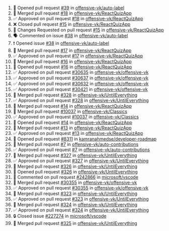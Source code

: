 <!--START_SECTION:activity-->
1. 💪 Opened pull request [#39](https://github.com/offensive-vk/auto-label/pull/39) in [offensive-vk/auto-label](https://github.com/offensive-vk/auto-label)
2. 🎉  Merged pull request [#18](https://github.com/offensive-vk/ReactQuizApp/pull/18) in [offensive-vk/ReactQuizApp](https://github.com/offensive-vk/ReactQuizApp)
3. ✅ Approved on pull request [#18](https://github.com/offensive-vk/ReactQuizApp/pull/18) in [offensive-vk/ReactQuizApp](https://github.com/offensive-vk/ReactQuizApp)
4. ❌ Closed pull request [#15](https://github.com/offensive-vk/ReactQuizApp/pull/15) in [offensive-vk/ReactQuizApp](https://github.com/offensive-vk/ReactQuizApp)
5. 🔄 Changes Requested on pull request [#15](https://github.com/offensive-vk/ReactQuizApp/pull/15) in [offensive-vk/ReactQuizApp](https://github.com/offensive-vk/ReactQuizApp)
6. 🗣 Commented on issue [#38](https://github.com/offensive-vk/auto-label/issues/38) in [offensive-vk/auto-label](https://github.com/offensive-vk/auto-label)
7. ❗ Opened issue [#38](https://github.com/offensive-vk/auto-label/issues/38) in [offensive-vk/auto-label](https://github.com/offensive-vk/auto-label)
8. 🎉  Merged pull request [#17](https://github.com/offensive-vk/ReactQuizApp/pull/17) in [offensive-vk/ReactQuizApp](https://github.com/offensive-vk/ReactQuizApp)
9. ✅ Approved on pull request [#17](https://github.com/offensive-vk/ReactQuizApp/pull/17) in [offensive-vk/ReactQuizApp](https://github.com/offensive-vk/ReactQuizApp)
10. 🎉  Merged pull request [#16](https://github.com/offensive-vk/ReactQuizApp/pull/16) in [offensive-vk/ReactQuizApp](https://github.com/offensive-vk/ReactQuizApp)
11. 💪 Opened pull request [#16](https://github.com/offensive-vk/ReactQuizApp/pull/16) in [offensive-vk/ReactQuizApp](https://github.com/offensive-vk/ReactQuizApp)
12. ✅ Approved on pull request [#30635](https://github.com/offensive-vk/offensive-vk/pull/30635) in [offensive-vk/offensive-vk](https://github.com/offensive-vk/offensive-vk)
13. ✅ Approved on pull request [#30637](https://github.com/offensive-vk/offensive-vk/pull/30637) in [offensive-vk/offensive-vk](https://github.com/offensive-vk/offensive-vk)
14. ✅ Approved on pull request [#30632](https://github.com/offensive-vk/offensive-vk/pull/30632) in [offensive-vk/offensive-vk](https://github.com/offensive-vk/offensive-vk)
15. ✅ Approved on pull request [#30421](https://github.com/offensive-vk/offensive-vk/pull/30421) in [offensive-vk/offensive-vk](https://github.com/offensive-vk/offensive-vk)
16. 🎉  Merged pull request [#328](https://github.com/offensive-vk/UntilEverything/pull/328) in [offensive-vk/UntilEverything](https://github.com/offensive-vk/UntilEverything)
17. ✅ Approved on pull request [#328](https://github.com/offensive-vk/UntilEverything/pull/328) in [offensive-vk/UntilEverything](https://github.com/offensive-vk/UntilEverything)
18. 🎉  Merged pull request [#14](https://github.com/offensive-vk/ReactQuizApp/pull/14) in [offensive-vk/ReactQuizApp](https://github.com/offensive-vk/ReactQuizApp)
19. 🎉  Merged pull request [#10037](https://github.com/offensive-vk/Classics/pull/10037) in [offensive-vk/Classics](https://github.com/offensive-vk/Classics)
20. ✅ Approved on pull request [#10037](https://github.com/offensive-vk/Classics/pull/10037) in [offensive-vk/Classics](https://github.com/offensive-vk/Classics)
21. 💪 Opened pull request [#14](https://github.com/offensive-vk/ReactQuizApp/pull/14) in [offensive-vk/ReactQuizApp](https://github.com/offensive-vk/ReactQuizApp)
22. 🎉  Merged pull request [#13](https://github.com/offensive-vk/ReactQuizApp/pull/13) in [offensive-vk/ReactQuizApp](https://github.com/offensive-vk/ReactQuizApp)
23. ✅ Approved on pull request [#13](https://github.com/offensive-vk/ReactQuizApp/pull/13) in [offensive-vk/ReactQuizApp](https://github.com/offensive-vk/ReactQuizApp)
24. 💪 Opened pull request [#8311](https://github.com/kamranahmedse/developer-roadmap/pull/8311) in [kamranahmedse/developer-roadmap](https://github.com/kamranahmedse/developer-roadmap)
25. 🎉  Merged pull request [#7](https://github.com/offensive-vk/auto-contributions/pull/7) in [offensive-vk/auto-contributions](https://github.com/offensive-vk/auto-contributions)
26. ✅ Approved on pull request [#7](https://github.com/offensive-vk/auto-contributions/pull/7) in [offensive-vk/auto-contributions](https://github.com/offensive-vk/auto-contributions)
27. 🎉  Merged pull request [#327](https://github.com/offensive-vk/UntilEverything/pull/327) in [offensive-vk/UntilEverything](https://github.com/offensive-vk/UntilEverything)
28. ✅ Approved on pull request [#327](https://github.com/offensive-vk/UntilEverything/pull/327) in [offensive-vk/UntilEverything](https://github.com/offensive-vk/UntilEverything)
29. 🎉  Merged pull request [#326](https://github.com/offensive-vk/UntilEverything/pull/326) in [offensive-vk/UntilEverything](https://github.com/offensive-vk/UntilEverything)
30. 💪 Opened pull request [#326](https://github.com/offensive-vk/UntilEverything/pull/326) in [offensive-vk/UntilEverything](https://github.com/offensive-vk/UntilEverything)
31. 💬 Commented on pull request [#242866](https://github.com/microsoft/vscode/pull/242866) in [microsoft/vscode](https://github.com/microsoft/vscode)
32. 🎉  Merged pull request [#30355](https://github.com/offensive-vk/offensive-vk/pull/30355) in [offensive-vk/offensive-vk](https://github.com/offensive-vk/offensive-vk)
33. ✅ Approved on pull request [#30355](https://github.com/offensive-vk/offensive-vk/pull/30355) in [offensive-vk/offensive-vk](https://github.com/offensive-vk/offensive-vk)
34. 🎉  Merged pull request [#323](https://github.com/offensive-vk/UntilEverything/pull/323) in [offensive-vk/UntilEverything](https://github.com/offensive-vk/UntilEverything)
35. ✅ Approved on pull request [#323](https://github.com/offensive-vk/UntilEverything/pull/323) in [offensive-vk/UntilEverything](https://github.com/offensive-vk/UntilEverything)
36. 🎉  Merged pull request [#324](https://github.com/offensive-vk/UntilEverything/pull/324) in [offensive-vk/UntilEverything](https://github.com/offensive-vk/UntilEverything)
37. ✅ Approved on pull request [#324](https://github.com/offensive-vk/UntilEverything/pull/324) in [offensive-vk/UntilEverything](https://github.com/offensive-vk/UntilEverything)
38. 🔒 Closed issue [#227274](https://github.com/microsoft/vscode/issues/227274) in [microsoft/vscode](https://github.com/microsoft/vscode)
39. 🎉  Merged pull request [#325](https://github.com/offensive-vk/UntilEverything/pull/325) in [offensive-vk/UntilEverything](https://github.com/offensive-vk/UntilEverything)
<!--END_SECTION:activity-->